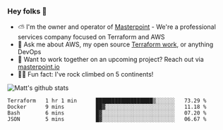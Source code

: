 

### Hey folks 👋

- ⛅️ I'm the owner and operator of [Masterpoint](https://masterpoint.io) - We're a professional services company focused on Terraform and AWS
- 💬 Ask me about AWS, my open source [Terraform work](https://github.com/masterpointio?q=terraform&type=&language=hcl), or anything DevOps
- 🔨 Want to work together on an upcoming project? Reach out via [masterpoint.io](https://masterpoint.io)
- 🧗‍♂️ Fun fact: I've rock climbed on 5 continents! 


![Matt's github stats](https://github-readme-stats.vercel.app/api?username=Gowiem&count_private=true&theme=cobalt&show_icons=true)

<!--START_SECTION:waka-->
```text
Terraform   1 hr 1 min      ██████████████████▒░░░░░░   73.29 % 
Docker      9 mins          ██▓░░░░░░░░░░░░░░░░░░░░░░   11.18 % 
Bash        6 mins          █▓░░░░░░░░░░░░░░░░░░░░░░░   07.20 % 
JSON        5 mins          █▓░░░░░░░░░░░░░░░░░░░░░░░   06.67 % 
```
<!--END_SECTION:waka-->
